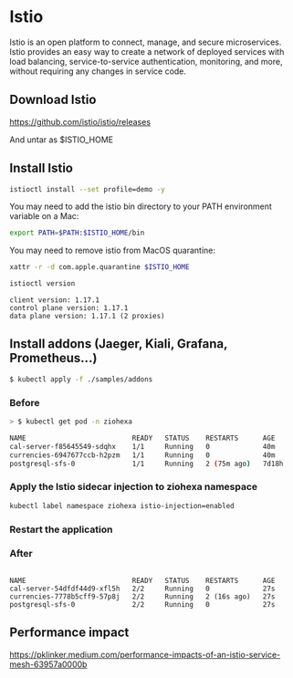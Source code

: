 # Istio 

Istio is an open platform to connect, manage, and secure microservices. Istio provides an easy way to create a network of deployed services with load balancing, service-to-service authentication, monitoring, and more, without requiring any changes in service code.

## Download Istio

https://github.com/istio/istio/releases

And untar as $ISTIO_HOME

## Install Istio

```bash
istioctl install --set profile=demo -y
```

You may need to add the istio bin directory to your PATH environment variable on a Mac:

```bash
export PATH=$PATH:$ISTIO_HOME/bin
```


You may need to remove istio from MacOS quarantine:

```bash
xattr -r -d com.apple.quarantine $ISTIO_HOME
```

```bash
istioctl version
```
```
client version: 1.17.1
control plane version: 1.17.1
data plane version: 1.17.1 (2 proxies)
```

## Install addons (Jaeger, Kiali, Grafana, Prometheus...)

```bash
$ kubectl apply -f ./samples/addons
```


### Before
```bash
> $ kubectl get pod -n ziohexa     
```

```bash
NAME                          READY   STATUS    RESTARTS      AGE
cal-server-f85645549-sdqhx    1/1     Running   0             40m
currencies-6947677ccb-h2pzm   1/1     Running   0             40m
postgresql-sfs-0              1/1     Running   2 (75m ago)   7d18h
```

### Apply the Istio sidecar injection to ziohexa namespace

```bash
kubectl label namespace ziohexa istio-injection=enabled
```
### Restart the application

### After

```bash
```

```
NAME                          READY   STATUS    RESTARTS      AGE
cal-server-54dfdf44d9-xfl5h   2/2     Running   0             27s
currencies-7778b5cff9-57p8j   2/2     Running   2 (16s ago)   27s
postgresql-sfs-0              2/2     Running   0             27s
```


## Performance impact

https://pklinker.medium.com/performance-impacts-of-an-istio-service-mesh-63957a0000b

